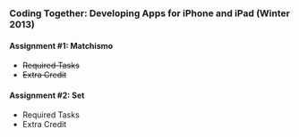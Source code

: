 ### Coding Together: Developing Apps for iPhone and iPad (Winter 2013)

#### Assignment #1: Matchismo
* ~~Required Tasks~~
* ~~Extra Credit~~

#### Assignment #2: Set
* Required Tasks
* Extra Credit